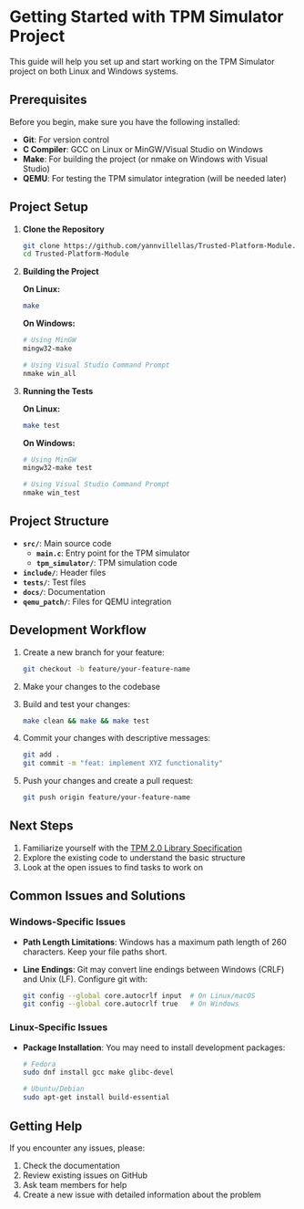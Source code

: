 # Getting Started with TPM Simulator Project

This guide will help you set up and start working on the TPM Simulator project on both Linux and Windows systems.

## Prerequisites

Before you begin, make sure you have the following installed:

- **Git**: For version control
- **C Compiler**: GCC on Linux or MinGW/Visual Studio on Windows
- **Make**: For building the project (or nmake on Windows with Visual Studio)
- **QEMU**: For testing the TPM simulator integration (will be needed later)

## Project Setup

1. **Clone the Repository**

   ```bash
   git clone https://github.com/yannvillellas/Trusted-Platform-Module.git
   cd Trusted-Platform-Module
   ```

2. **Building the Project**

   **On Linux:**

   ```bash
   make
   ```

   **On Windows:**

   ```bash
   # Using MinGW
   mingw32-make

   # Using Visual Studio Command Prompt
   nmake win_all
   ```

3. **Running the Tests**

   **On Linux:**

   ```bash
   make test
   ```

   **On Windows:**

   ```bash
   # Using MinGW
   mingw32-make test

   # Using Visual Studio Command Prompt
   nmake win_test
   ```

## Project Structure

- **`src/`**: Main source code
  - **`main.c`**: Entry point for the TPM simulator
  - **`tpm_simulator/`**: TPM simulation code
- **`include/`**: Header files
- **`tests/`**: Test files
- **`docs/`**: Documentation
- **`qemu_patch/`**: Files for QEMU integration

## Development Workflow

1. Create a new branch for your feature:

   ```bash
   git checkout -b feature/your-feature-name
   ```

2. Make your changes to the codebase

3. Build and test your changes:

   ```bash
   make clean && make && make test
   ```

4. Commit your changes with descriptive messages:

   ```bash
   git add .
   git commit -m "feat: implement XYZ functionality"
   ```

5. Push your changes and create a pull request:

   ```bash
   git push origin feature/your-feature-name
   ```

## Next Steps

1. Familiarize yourself with the [TPM 2.0 Library Specification](https://trustedcomputinggroup.org/wp-content/uploads/Trusted-Platform-Module-2.0-Library-Part-3-Version-184_pub.pdf)
2. Explore the existing code to understand the basic structure
3. Look at the open issues to find tasks to work on

## Common Issues and Solutions

### Windows-Specific Issues

- **Path Length Limitations**: Windows has a maximum path length of 260 characters. Keep your file paths short.
- **Line Endings**: Git may convert line endings between Windows (CRLF) and Unix (LF). Configure git with:

  ```bash
  git config --global core.autocrlf input  # On Linux/macOS
  git config --global core.autocrlf true   # On Windows
  ```

### Linux-Specific Issues

- **Package Installation**: You may need to install development packages:

  ```bash
  # Fedora
  sudo dnf install gcc make glibc-devel

  # Ubuntu/Debian
  sudo apt-get install build-essential
  ```

## Getting Help

If you encounter any issues, please:

1. Check the documentation
2. Review existing issues on GitHub
3. Ask team members for help
4. Create a new issue with detailed information about the problem
